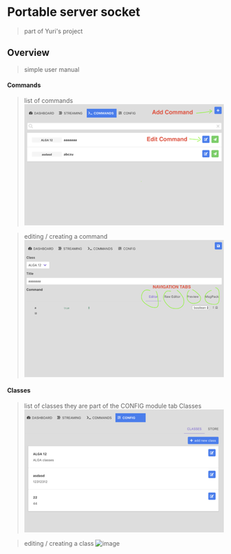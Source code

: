 # Portable server socket
> part of Yuri's project

## Overview
> simple user manual

#### Commands
> list of commands
![image](./build/docs/commands.png)

> editing / creating a command
![image](./build/docs/command.png)

#### Classes
> list of classes they are part of the CONFIG module tab Classes
![image](./build/docs/classes.png)

> editing / creating a class
![image](./build/docs/classe.png)
